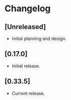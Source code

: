 # Changelog

## [Unreleased]

- Initial planning and design.

## [0.17.0]

- Initial release.

## [0.33.5]

- Current release.


